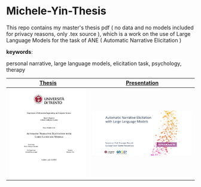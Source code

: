 # Michele-Yin-Thesis

This repo contains my master's thesis pdf ( no data and no models included for privacy reasons, only .tex source ), which is a work on the use of Large Language Models for the task of ANE ( Automatic Narrative Elicitation )

**keywords**:

personal narrative, large language models, elicitation task, psychology, therapy


| <a href="https://github.com/BigEmperor26/Michele-Yin-Thesis/blob/main/lm_master_disi_en/Michele_Yin_Thesis_printout.pdf" target="_blank"><b>Thesis</b></a> | <a href="https://github.com/BigEmperor26/Michele-Yin-Thesis/blob/main/lm_master_disi_en/Thesis%20presentation.pdf" target="_blank"><b>Presentation</b></a> |
|--------------------------------------------------------------------------------------------------------------------------|---------------------------------------------------------------------------------------------------------------------------------|
| [![](thesis-thumbnail.jpeg)](https://github.com/BigEmperor26/Michele-Yin-Thesis/blob/main/lm_master_disi_en/Michele_Yin_Thesis_printout.pdf)        | [![](presentation-thumbnail.jpeg)](https://github.com/BigEmperor26/Michele-Yin-Thesis/blob/main/lm_master_disi_en/Thesis%20presentation.pdf)        |
